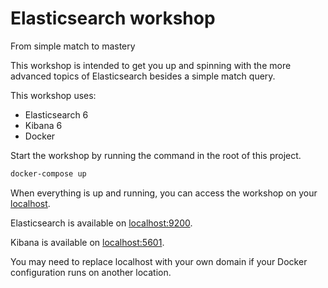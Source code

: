 # Elasticsearch workshop
From simple match to mastery

This workshop is intended to get you up and spinning with the more advanced topics of Elasticsearch besides a simple match query.

This workshop uses:
- Elasticsearch 6
- Kibana 6
- Docker

Start the workshop by running the command in the root of this project.

```bash
docker-compose up
```

When everything is up and running, you can access the workshop
on your [localhost](http://localhost).

Elasticsearch is available on [localhost:9200](http://localhost:9200).

Kibana is available on [localhost:5601](http://localhost:9200).

You may need to replace localhost with your own domain if your Docker
configuration runs on another location.